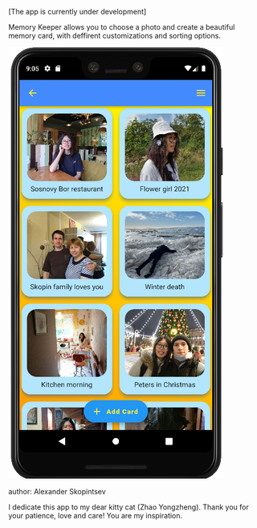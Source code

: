 

[The app is currently under development]


Memory Keeper allows you to choose a photo and create a beautiful memory card, with deffirent customizations and sorting options.

![Memory cards front page](/memory_keeper_screenshot_1.PNG?raw=true "Front page")




author: Alexander Skopintsev

I dedicate this app to my dear kitty cat (Zhao Yongzheng). Thank you for your patience, love and care! You are my inspiration.
